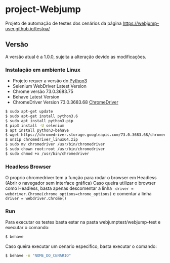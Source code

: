 # project-Webjump
Projeto de automação de testes dos cenários da página https://webjump-user.github.io/testqa/

## Versão
A versão atual é a 1.0.0, sujeita a alteração devido as modificações.

### Instalação em ambiente Linux

- Projeto requer a versão do [Python3](https://www.python.org/downloads/) 
- Selenium WebDriver Latest Version
- Chrome versão 73.0.3683.75
- Behave Latest Version 
- ChromeDriver Version 73.0.3683.68 [ChromeDriver](https://tecadmin.net/setup-selenium-chromedriver-on-ubuntu/)

```sh
$ sudo apt-get update
$ sudo apt-get install python3.6
$ sudo apt install python3-pip
$ pip3 install -U selenium
$ apt install python3-behave
$ wget https://chromedriver.storage.googleapis.com/73.0.3683.68/chromedriver_linux64.zip
$ unzip chromedriver_linux64.zip
$ sudo mv chromedriver /usr/bin/chromedriver
$ sudo chown root:root /usr/bin/chromedriver
$ sudo chmod +x /usr/bin/chromedriver
```

### Headless Browser
O proprio chromedriver tem a função para rodar o browser em Headless (Abrir o navegador sem interface gráfica)
Caso queira utilizar o browser como Headless, basta apenas descomentar a linha
``` driver = webdriver.Chrome(chrome_options=chrome_options)```
e comentar a linha 
``` driver = webdriver.Chrome()```


### Run

Para executar os testes basta estar na pasta webjumptest/webjump-test e executar o comando:
```sh
$ behave
```

Caso queira executar um cenario especifico, basta executar o comando:
```sh
$ behave -n "NOME_DO_CENARIO"
```
